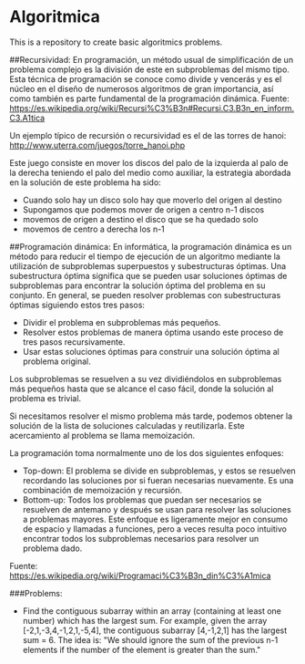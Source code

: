 
# Algoritmica
This is a repository to create basic algoritmics problems.

##Recursividad:
En programación, un método usual de simplificación de un problema complejo es la división de este en subproblemas del mismo tipo. Esta técnica de programación se conoce como divide y vencerás y es el núcleo en el diseño de numerosos algoritmos de gran importancia, así como también es parte fundamental de la programación dinámica.
Fuente: https://es.wikipedia.org/wiki/Recursi%C3%B3n#Recursi.C3.B3n_en_inform.C3.A1tica

Un ejemplo típico de recursión o recursividad es el de las torres de hanoi: http://www.uterra.com/juegos/torre_hanoi.php

Este juego consiste en mover los discos del palo de la izquierda al palo de la derecha teniendo el palo del medio como auxiliar, la estrategia abordada en la solución de este problema ha sido:

* Cuando solo hay un disco solo hay que moverlo del origen al destino 
* Supongamos que podemos mover de origen a centro n-1 discos 
* movemos de origen a destino el disco que se ha quedado solo
* movemos de centro a derecha los n-1 


##Programación dinámica:
En informática, la programación dinámica es un método para reducir el tiempo de ejecución de un algoritmo mediante la utilización de subproblemas superpuestos y subestructuras óptimas.
Una subestructura óptima significa que se pueden usar soluciones óptimas de subproblemas para encontrar la solución óptima del problema en su conjunto.
En general, se pueden resolver problemas con subestructuras óptimas siguiendo estos tres pasos:

* Dividir el problema en subproblemas más pequeños.
* Resolver estos problemas de manera óptima usando este proceso de tres pasos recursivamente.
* Usar estas soluciones óptimas para construir una solución óptima al problema original.

Los subproblemas se resuelven a su vez dividiéndolos en subproblemas más pequeños hasta que se alcance el caso fácil, donde la solución al problema es trivial.

Si necesitamos resolver el mismo problema más tarde, podemos obtener la solución de la lista de soluciones calculadas y reutilizarla. Este acercamiento al problema se llama memoización.

La programación toma normalmente uno de los dos siguientes enfoques:
* Top-down: El problema se divide en subproblemas, y estos se resuelven recordando las soluciones por si fueran necesarias nuevamente. Es una combinación de memoización y recursión.
* Bottom-up: Todos los problemas que puedan ser necesarios se resuelven de antemano y después se usan para resolver las soluciones a problemas mayores. Este enfoque es ligeramente mejor en consumo de espacio y llamadas a funciones, pero a veces resulta poco intuitivo encontrar todos los subproblemas necesarios para resolver un problema dado.

Fuente: https://es.wikipedia.org/wiki/Programaci%C3%B3n_din%C3%A1mica 


###Problems:
* Find the contiguous subarray within an array (containing at least one number) which has the largest sum. 
For example, given the array [-2,1,-3,4,-1,2,1,-5,4],
the contiguous subarray [4,-1,2,1] has the largest sum = 6.
The idea is: "We should ignore the sum of the previous n-1 elements if the number of the element is greater than the sum."


